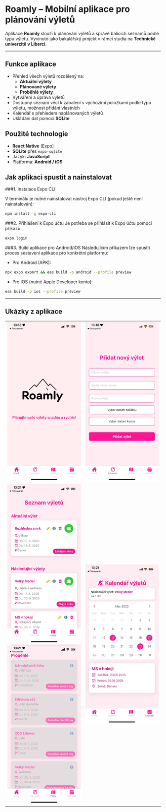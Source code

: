 # Roamly – Mobilní aplikace pro plánování výletů

Aplikace **Roamly** slouží k plánování výletů a správě balicích seznamů podle typu výletu. Vyvinuto jako bakalářský projekt v rámci studia na **Technické univerzitě v Liberci**.

---

##  Funkce aplikace
- Přehled všech výletů rozdělený na:
  - **Aktuální výlety**
  - **Plánované výlety**
  - **Proběhlé výlety**
- Vytváření a úprava výletů
- Dostupný seznam věcí k zabalení s výchozími položkami podle typu výletu, možnost přidání vlastních
- Kalendář s přehledem naplánovaných výletů
- Ukládání dat pomocí **SQLite**

##  Použité technologie

- **React Native** (Expo)
- **SQLite** přes `expo-sqlite`
- Jazyk: **JavaScript**
- Platforma: **Android / iOS**

##  Jak aplikaci spustit a nainstalovat
###1. Instalace Expo CLI

V terminálu je nutné nainstalovat nástroj Expo CLI (pokud ještě není nainstalován):

```bash
npm install -g expo-cli
```
###2. Přihlášení k Expo účtu
Je potřeba se přihlásit k Expo účtu pomocí příkazu:
```bash
expo login
```
###3. Build aplikace pro Android/iOS
Následujícím příkazem lze spustit proces sestavení aplikace pro konkrétní platformu:
- Pro Android (APK):
```bash
npx expo export && eas build -p android --profile preview
```
- Pro iOS (nutné Apple Developer konto):
```bash
eas build -p ios --profile preview
```

---

##  Ukázky z aplikace
<table>
  <tr>
    <td align="center">
      <img src="./assets/Home.jpg" alt="Domovská obrazovka" width="300" />
    </td>
    <td align="center">
      <img src="./assets/Form.jpg" alt="Formulář pro přidání výletu" width="300" />
    </td>
  </tr>
  <tr>
    <td align="center">
      <img src="./assets/Trips01.jpg" alt="Přehled výletů 1" width="300" />
      <br/>
      <img src="./assets/Trips02.jpg" alt="Přehled výletů 2" width="300" />
    </td>
    <td align="center">
      <img src="./assets/Calendar.jpg" alt="Kalendář s naplánovanými výlety" width="300" />
    </td>
  </tr>
</table>
